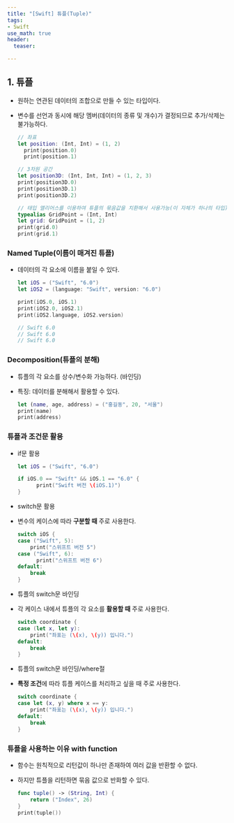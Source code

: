 ```yaml
---
title: "[Swift] 튜플(Tuple)"
tags: 
- Swift
use_math: true
header: 
  teaser: 

---
```


## 1. 튜플

- 원하는 연관된 데이터의 조합으로 만들 수 있는 타입이다.
- 변수를 선언과 동시에 해당 멤버(데이터의 종류 및 개수)가 결정되므로 추가/삭제는 불가능하다.

  ```swift
  // 좌표
  let position: (Int, Int) = (1, 2)
    print(position.0)
    print(position.1)
  
  // 3차원 공간
  let position3D: (Int, Int, Int) = (1, 2, 3)
  print(position3D.0)
  print(position3D.1)
  print(position3D.2)
  
  // 태입 앨리어스를 이용하여 튜플의 묶음값을 치환해서 사용가능(이 자체가 하나의 타입)
  typealias GridPoint = (Int, Int)    
  let grid: GridPoint = (1, 2)
  print(grid.0)
  print(grid.1)
  
  ```

### Named Tuple(이름이 매겨진 튜플)

- 데이터의 각 요소에 이름을 붙일 수 있다.

  ```swift
  let iOS = ("Swift", "6.0")
  let iOS2 = (language: "Swift", version: "6.0")
  
  print(iOS.0, iOS.1)
  print(iOS2.0, iOS2.1)
  print(iOS2.language, iOS2.version)
  
  // Swift 6.0
  // Swift 6.0
  // Swift 6.0
  
  ```


### Decomposition(튜플의 분해)

- 튜플의 각 요소를 상수/변수화 가능하다. (바인딩)
- 특징: 데이터를 분해해서 활용할 수 있다.

  ```swift
  let (name, age, address) = ("홍길동", 20, "서울")
  print(name)
  print(address)
  ```

### 튜플과 조건문 활용

- if문 활용

  ```swift
  let iOS = ("Swift", "6.0")
  
  if iOS.0 == "Swift" && iOS.1 == "6.0" {
        print("Swift 버전 \(iOS.1)")
  } 
  ```

- switch문 활용
- 변수의 케이스에 따라 **구분할 때** 주로 사용한다.

  ```swift
  switch iOS {
  case ("Swift", 5):
      print("스위프트 버전 5")
  case ("Swift", 6):
        print("스위프트 버전 6")
  default:
      break
  }
  ```

- 튜플의 switch문 바인딩
- 각 케이스 내에서 튜플의 각 요소를 **활용할 때** 주로 사용한다.

  ```swift
  switch coordinate {
  case (let x, let y):
      print("좌표는 (\(x), \(y)) 입니다.")
  default:
      break
  }
  ```

- 튜플의 switch문 바인딩/where절
- **특정 조건**에 따라 튜플 케이스를 처리하고 싶을 때 주로 사용한다.

  ```swift
  switch coordinate {
  case let (x, y) where x == y:
      print("좌표는 (\(x), \(y)) 입니다.")
  default:
      break
  }
  ```

### 튜플을 사용하는 이유 with function

- 함수는 원칙적으로 리턴값이 하나만 존재하여 여러 값을 반환할 수 없다.
- 하지만 튜플을 리턴하면 묶음 값으로 반화할 수 있다.

  ```swift
  func tuple() -> (String, Int) {
      return ("Index", 26)
  }
  print(tuple())
  ```

  

